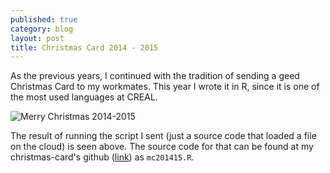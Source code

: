 ```yaml
---
published: true
category: blog
layout: post
title: Christmas Card 2014 - 2015
---
```


As the previous years, I continued with the tradition of sending a geed Christmas Card to my workmates. This year I wrote it in R, since it is one of the most used languages at CREAL.

![Merry Christmas 2014-2015]({{baseurl}}/assets/mc201415.png)

 The result of running the script I sent (just a source code that loaded a file on the cloud) is seen above. The source code for that can be found at my christmas-card's github ([link](https://github.com/carleshf/christmasCards)) as ``mc201415.R``.